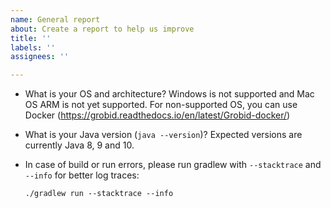 ```yaml
---
name: General report
about: Create a report to help us improve
title: ''
labels: ''
assignees: ''

---
```


- What is your OS and architecture? Windows is not supported and Mac OS ARM is not yet supported. For non-supported OS, you can use Docker (https://grobid.readthedocs.io/en/latest/Grobid-docker/)

- What is your Java version (`java --version`)? Expected versions are currently Java 8, 9 and 10. 

- In case of build or run errors, please run gradlew with ``--stacktrace`` and ``--info`` for better log traces:  

      ./gradlew run --stacktrace --info
